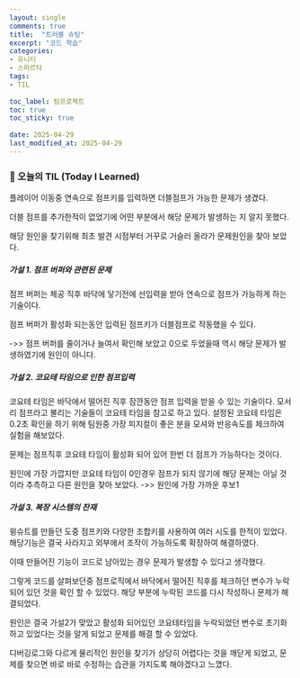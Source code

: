 ```yaml
---
layout: single
comments: true
title:  "트러블 슈팅"
excerpt: "코드 학습"
categories: 
- 유니티
- 스파르타
tags:
- TIL
 
toc_label: 팀프로젝트
toc: true
toc_sticky: true
 
date: 2025-04-29
last_modified_at: 2025-04-29
---
```


### 📆 오늘의 TIL (Today I Learned)

플레이어 이동중 연속으로 점프키를 입력하면 더블점프가 가능한 문제가 생겼다. 

더블 점프를 추가한적이 없었기에 어떤 부분에서 해당 문제가 발생하는 지 알지 못했다.



해당 원인을 찾기위해 최초 발견 시점부터 거꾸로 거슬러 올라가 문제원인을 찾아 보았다.

##### 가설 1. 점프 버퍼와 관련된 문제

점프 버퍼는 체공 직후 바닥에 닿기전에 선입력을 받아 연속으로 점프가 가능하게 하는 기술이다.

점프 버퍼가 활성화 되는동안 입력된 점프키가 더블점프로 작동했을 수 있다.

->> 점프 버퍼를 줄이거나 늘여서 확인해 보았고 0으로 두었을때 역시 해당 문제가 발생하였기에 원인이 아니다.



##### 가설 2. 코요테 타임으로 인한 점프입력

코요테 타임은 바닥에서 떨어진 직후 잠깐동안 점프 입력을 받을 수 있는 기술이다. 모서리 점프라고 불리는 기술들이 코요테 타임을 참고로 하고 있다. 설정된 코요테 타임은 0.2초 확인을 하기 위해 팀원중 가장 피지컬이 좋은 분을 모셔와 반응속도를 체크하여 실험을 해보았다.

문제는 점프직후 코요테 타임이 활성화 되어 있어 한번 더 점프가 가능하다는 것이다.

원인에 가장 가깝지만 코요테 타임이 0인경우 점프가 되지 않기에 해당 문제는 아닐 것이라 추측하고 다른 원인을 찾아 보았다. ->> 원인에 가장 가까운 후보1



##### 가설 3. 복장 시스템의 잔재

윙슈트를 만들던 도중 점프키와 다양한 조합키를 사용하여 여러 시도를 한적이 있었다. 해당기능은 결국 사라지고 외부에서 조작이 가능하도록 확장하여 해결하였다.

이때 만들어진 기능이 코드로 남아있는 경우 문제가 발생할 수 있다고 생각했다.

그렇게 코드를 살펴보던중 점프로직에서 바닥에서 떨어진 직후를 체크하던 변수가 누락되어 있던 것을 확인 할 수 있었다. 해당 부분에 누락된 코드를 다시 작성하니 문제가 해결되었다.



원인은 결국 가설2가 맞았고 활성화 되어있던 코요테타임을 누락되었던 변수로 초기화 하고 있었다는 것을 알게 되었고 문제를 해결 할 수 있었다.



디버깅로그와 다르게 물리적인 원인을 찾기가 상당히 어렵다는 것을 깨닫게 되었고, 문제를 찾으면 바로 바로 수정하는 습관을 가지도록 해야겠다고 느꼈다. 
